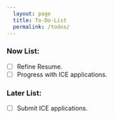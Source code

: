 ```yaml
---
  layout: page
  title: To-Do-List
  permalink: /todos/
---
```


### Now List:

- [ ] Refine Resume.
- [ ] Progress with ICE applications.

### Later List:
- [ ] Submit ICE applications.

